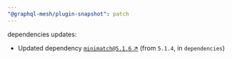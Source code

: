 ```yaml
---
"@graphql-mesh/plugin-snapshot": patch
---
```

dependencies updates:
  - Updated dependency [`minimatch@5.1.6` ↗︎](https://www.npmjs.com/package/minimatch/v/5.1.6) (from `5.1.4`, in `dependencies`)
